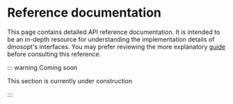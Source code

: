 # Reference documentation

This page contains detailed API reference documentation. It is intended to be an in-depth resource for understanding the implementation details of dmosopt's interfaces. You may prefer reviewing the more explanatory [guide](../guide/introduction.md) before consulting this reference.


::: warning Coming soon

This section is currently under construction

:::


